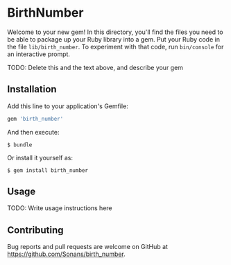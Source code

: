 # BirthNumber

Welcome to your new gem! In this directory, you'll find the files you need to be able to package up your Ruby library into a gem. Put your Ruby code in the file `lib/birth_number`. To experiment with that code, run `bin/console` for an interactive prompt.

TODO: Delete this and the text above, and describe your gem

## Installation

Add this line to your application's Gemfile:

```ruby
gem 'birth_number'
```

And then execute:

    $ bundle

Or install it yourself as:

    $ gem install birth_number

## Usage

TODO: Write usage instructions here

## Contributing

Bug reports and pull requests are welcome on GitHub at https://github.com/Sonans/birth_number.

